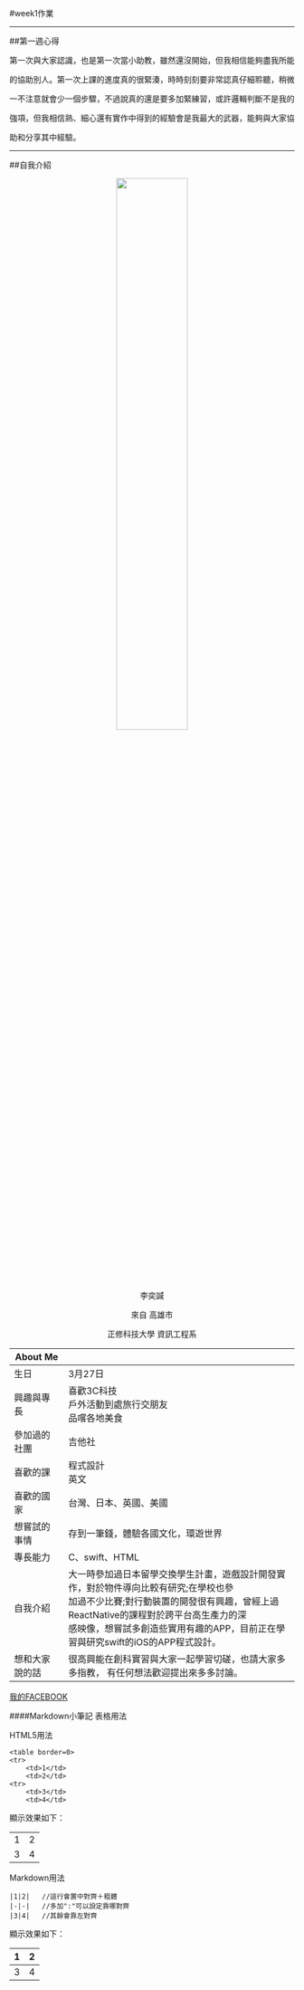 #week1作業
<!--我是分隔線-->
***
##第一週心得


第一次與大家認識，也是第一次當小助教，雖然還沒開始，但我相信能夠盡我所能<!--這裡多按一個ENTER就會斷行-->

的協助別人。第一次上課的進度真的很緊湊，時時刻刻要非常認真仔細聆聽，稍微

一不注意就會少一個步驟，不過說真的還是要多加緊練習，或許邏輯判斷不是我的

強項，但我相信熟、細心還有實作中得到的經驗會是我最大的武器，能夠與大家協

助和分享其中經驗。

<!--我是分隔線-->
***
##自我介紹

 <center>

 <img src=https://goo.gl/OTEM1M height="50%" width="50%">

 <!--![](me.jpg)無法使用-->

 李奕諴

 來自 高雄市

 正修科技大學 資訊工程系


|About Me	 | 			    |
|------------|-------------|
|生日	   	 |3月27日|
|興趣與專長	 |喜歡3C科技<br>	戶外活動到處旅行交朋友<br>品嚐各地美食<br>|
|參加過的社團	 |吉他社|
|喜歡的課		 |程式設計<br>	英文|
|喜歡的國家	 |台灣、日本、英國、美國|
|想嘗試的事情	 |存到一筆錢，體驗各國文化，環遊世界|
|專長能力		 |C、swift、HTML|
|自我介紹		 |大一時參加過日本留學交換學生計畫，遊戲設計開發實作，對於物件導向比較有研究;在學校也參	<br>加過不少比賽;對行動裝置的開發很有興趣，曾經上過ReactNative的課程對於跨平台高生產力的深	<br>感映像，想嘗試多創造些實用有趣的APP，目前正在學習與研究swift的iOS的APP程式設計。|
|想和大家說的話|很高興能在創科實習與大家一起學習切磋，也請大家多多指教， 有任何想法歡迎提出來多多討論。|

</center>





[我的FACEBOOK](http://goo.gl/QCKEUc)

<!--這是註解-->

####Markdown小筆記
表格用法

HTML5用法

	<table border=0>
	<tr>
		<td>1</td>
		<td>2</td>
	<tr>
		<td>3</td>
		<td>4</td>

顯示效果如下：
</table>
<table border=0>
<tr>
	<td>1</td>
	<td>2</td>
<tr>
	<td>3</td>
	<td>4</td>
</table>

Markdown用法

	|1|2|	//這行會置中對齊＋粗體
	|-|-|	//多加":"可以設定靠哪對齊
	|3|4|	//其餘會靠左對齊

顯示效果如下：

|1|2|
|-|-|
|3|4|
	
